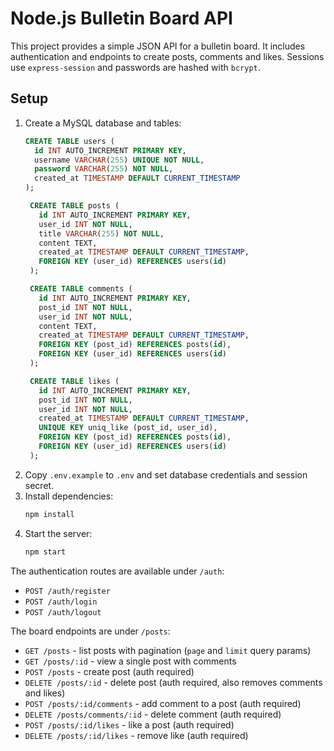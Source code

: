 # Node.js Bulletin Board API

This project provides a simple JSON API for a bulletin board. It includes
authentication and endpoints to create posts, comments and likes. Sessions use
`express-session` and passwords are hashed with `bcrypt`.

## Setup

1. Create a MySQL database and tables:
   ```sql
   CREATE TABLE users (
     id INT AUTO_INCREMENT PRIMARY KEY,
     username VARCHAR(255) UNIQUE NOT NULL,
     password VARCHAR(255) NOT NULL,
     created_at TIMESTAMP DEFAULT CURRENT_TIMESTAMP
   );

    CREATE TABLE posts (
      id INT AUTO_INCREMENT PRIMARY KEY,
      user_id INT NOT NULL,
      title VARCHAR(255) NOT NULL,
      content TEXT,
      created_at TIMESTAMP DEFAULT CURRENT_TIMESTAMP,
      FOREIGN KEY (user_id) REFERENCES users(id)
    );

    CREATE TABLE comments (
      id INT AUTO_INCREMENT PRIMARY KEY,
      post_id INT NOT NULL,
      user_id INT NOT NULL,
      content TEXT,
      created_at TIMESTAMP DEFAULT CURRENT_TIMESTAMP,
      FOREIGN KEY (post_id) REFERENCES posts(id),
      FOREIGN KEY (user_id) REFERENCES users(id)
    );

    CREATE TABLE likes (
      id INT AUTO_INCREMENT PRIMARY KEY,
      post_id INT NOT NULL,
      user_id INT NOT NULL,
      created_at TIMESTAMP DEFAULT CURRENT_TIMESTAMP,
      UNIQUE KEY uniq_like (post_id, user_id),
      FOREIGN KEY (post_id) REFERENCES posts(id),
      FOREIGN KEY (user_id) REFERENCES users(id)
    );
   ```
2. Copy `.env.example` to `.env` and set database credentials and session secret.
3. Install dependencies:
   ```bash
   npm install
   ```
4. Start the server:
   ```bash
   npm start
   ```

The authentication routes are available under `/auth`:
- `POST /auth/register`
- `POST /auth/login`
- `POST /auth/logout`

The board endpoints are under `/posts`:
- `GET /posts` - list posts with pagination (`page` and `limit` query params)
- `GET /posts/:id` - view a single post with comments
- `POST /posts` - create post (auth required)
- `DELETE /posts/:id` - delete post (auth required, also removes comments and likes)
- `POST /posts/:id/comments` - add comment to a post (auth required)
- `DELETE /posts/comments/:id` - delete comment (auth required)
- `POST /posts/:id/likes` - like a post (auth required)
- `DELETE /posts/:id/likes` - remove like (auth required)